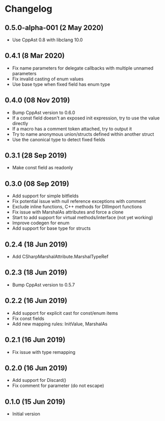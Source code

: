 # Changelog

## 0.5.0-alpha-001 (2 May 2020)
- Use CppAst 0.8 with libclang 10.0

## 0.4.1 (8 Mar 2020)
- Fix name parameters for delegate callbacks with multiple unnamed parameters
- Fix invalid casting of enum values
- Use base type when fixed field has enum type

## 0.4.0 (08 Nov 2019)
- Bump CppAst version to 0.6.0
- If a const field doesn't an exposed init expression, try to use the value directly
- If a macro has a comment token attached, try to output it
- Try to name anonymous union/structs defined within another struct
- Use the canonical type to detect fixed fields

## 0.3.1 (28 Sep 2019)
- Make const field as readonly

## 0.3.0 (08 Sep 2019)
- Add support for simple bitfields
- Fix potential issue with null reference exceptions with comment
- Exclude inline functions, C++ methods for DllImport functions
- Fix issue with MarshalAs attributes and force a clone
- Start to add support for virtual methods/interface (not yet working)
- Improve codegen for enum 
- Add support for base type for structs

## 0.2.4 (18 Jun 2019)
- Add CSharpMarshalAttribute.MarshalTypeRef  

## 0.2.3 (18 Jun 2019)
- Bump CppAst version to 0.5.7

## 0.2.2 (16 Jun 2019)
- Add support for explicit cast for const/enum items
- Fix const fields
- Add new mapping rules: InitValue, MarshalAs

## 0.2.1 (16 Jun 2019)
- Fix issue with type remapping

## 0.2.0 (16 Jun 2019)
- Add support for Discard()
- Fix comment for parameter (do not escape)

## 0.1.0 (15 Jun 2019)
- Initial version

